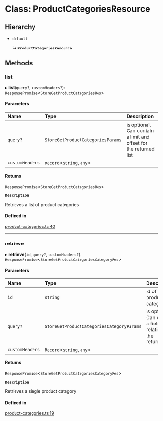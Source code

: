 # Class: ProductCategoriesResource

## Hierarchy

- `default`

  ↳ **`ProductCategoriesResource`**

## Methods

### list

▸ **list**(`query?`, `customHeaders?`): `ResponsePromise`<`StoreGetProductCategoriesRes`\>

#### Parameters

| Name | Type | Description |
| :------ | :------ | :------ |
| `query?` | `StoreGetProductCategoriesParams` | is optional. Can contain a limit and offset for the returned list |
| `customHeaders` | `Record`<`string`, `any`\> |  |

#### Returns

`ResponsePromise`<`StoreGetProductCategoriesRes`\>

**`Description`**

Retrieves a list of product categories

#### Defined in

[product-categories.ts:40](https://github.com/medusajs/medusa/blob/418ff2a33/packages/medusa-js/src/resources/product-categories.ts#L40)

___

### retrieve

▸ **retrieve**(`id`, `query?`, `customHeaders?`): `ResponsePromise`<`StoreGetProductCategoriesCategoryRes`\>

#### Parameters

| Name | Type | Description |
| :------ | :------ | :------ |
| `id` | `string` | id of the product category |
| `query?` | `StoreGetProductCategoriesCategoryParams` | is optional. Can contain a fields or relations for the returned list |
| `customHeaders` | `Record`<`string`, `any`\> |  |

#### Returns

`ResponsePromise`<`StoreGetProductCategoriesCategoryRes`\>

**`Description`**

Retrieves a single product category

#### Defined in

[product-categories.ts:19](https://github.com/medusajs/medusa/blob/418ff2a33/packages/medusa-js/src/resources/product-categories.ts#L19)
